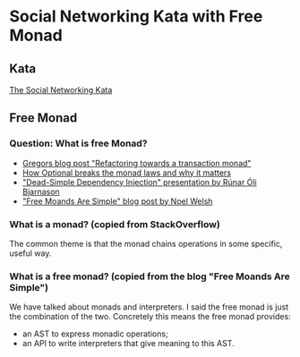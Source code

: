 # Social Networking Kata with Free Monad

## Kata

[The Social Networking Kata](https://monospacedmonologues.com/2013/04/the-social-networking-kata/)

## Free Monad

### Question: What is free Monad?

* [Gregors blog post "Refactoring towards a transaction monad"](https://gtrefs.github.io/code/refactoring-towards-a-transaction-monad/)
* [How Optional breaks the monad laws and why it matters](https://www.sitepoint.com/how-optional-breaks-the-monad-laws-and-why-it-matters/)
* ["Dead-Simple Dependency Injection" presentation by Rúnar Óli Bjarnason](https://www.youtube.com/watch?v=ZasXwtTRkio)
* ["Free Moands Are Simple" blog post by Noel Welsh ](https://underscore.io/blog/posts/2015/04/14/free-monads-are-simple.html)

### What is a monad? (copied from StackOverflow)

The common theme is that the monad chains operations in some specific, useful way.

### What is a free monad? (copied from the blog "Free Moands Are Simple")

We have talked about monads and interpreters. I said the free monad is just the combination of the two. Concretely this means the free monad provides:

* an AST to express monadic operations;
* an API to write interpreters that give meaning to this AST.
